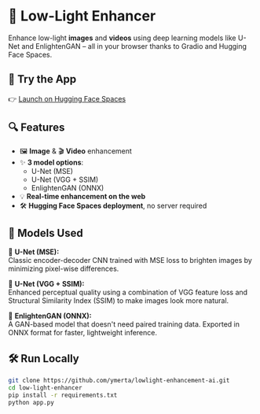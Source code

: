 
# 🌙 Low-Light Enhancer

Enhance low-light **images** and **videos** using deep learning models like U-Net and EnlightenGAN – all in your browser thanks to Gradio and Hugging Face Spaces.

## 🚀 Try the App
👉 [Launch on Hugging Face Spaces](https://huggingface.co/spaces/ymerta/low-light-enhancer)

## 🔍 Features

- 🖼️ **Image** & 🎬 **Video** enhancement  
- ✨ **3 model options**:  
  - U-Net (MSE)  
  - U-Net (VGG + SSIM)  
  - EnlightenGAN (ONNX)  
- 💡 **Real-time enhancement on the web**  
- 🛠️ **Hugging Face Spaces deployment**, no server required  
 

## 🧠 Models Used

🔹 **U-Net (MSE):**  
Classic encoder-decoder CNN trained with MSE loss to brighten images by minimizing pixel-wise differences.

🔹 **U-Net (VGG + SSIM):**  
Enhanced perceptual quality using a combination of VGG feature loss and Structural Similarity Index (SSIM) to make images look more natural.

🔹 **EnlightenGAN (ONNX):**  
A GAN-based model that doesn't need paired training data. Exported in ONNX format for faster, lightweight inference.
 

## 🛠️ Run Locally

```bash
git clone https://github.com/ymerta/lowlight-enhancement-ai.git
cd low-light-enhancer
pip install -r requirements.txt
python app.py

